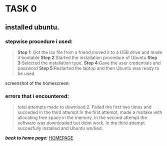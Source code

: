 # TASK 0
## installed ubuntu.
### stepwise procedure i used:

>  **Step 1**: Got the iso file from a friend,moved it to a USB drive and made it bootable
> **Step 2**:Started the installation procedure of Ubuntu 
> **Step 3**:Selected the installation type.
> **Step 4**:Gave the user credentials and password
> **Step 5**:Restarted the laptop and then Ubuntu was ready to be used.

screenshot of the homescreen:
> 

### errors that i encountered:

> total attempts made to download:2. Failed the first two times and succeded in the third attempt.In the first attempt, made a msitake with allocating free space in the memory. In the second attempt the software was downloaded but didnt work. In the third attempt succesfully installed and Ubuntu worked.


***back to home page:*** [HOMEPAGE](https://github.com/AdityaAshvin/amfoss-tasks)